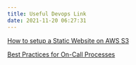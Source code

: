 ```yaml
---
title: Useful Devops Link
date: 2021-11-20 06:27:31
---
```


<a href="https://medium.com/@aidan.hallett/how-to-set-up-a-static-website-with-ssl-tls-and-a-custom-domain-using-aws-s3-and-cloudfront-145be108b431">How to setup a Static Website on AWS S3</a>

<a href="https://ably.com/blog/best-practices-for-on-call-processes">Best Practices for On-Call Processes</a>

